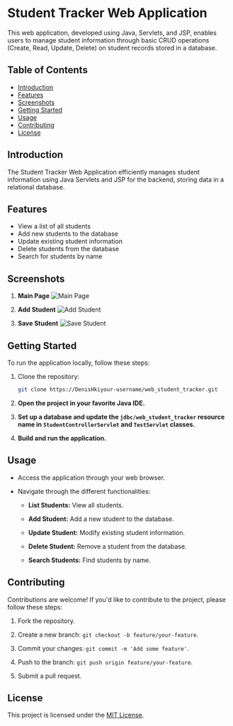 # Student Tracker Web Application

This web application, developed using Java, Servlets, and JSP, enables users to manage student information through basic CRUD operations (Create, Read, Update, Delete) on student records stored in a database.

## Table of Contents
- [Introduction](#introduction)
- [Features](#features)
- [Screenshots](#screenshots)
- [Getting Started](#getting-started)
- [Usage](#usage)
- [Contributing](#contributing)
- [License](#license)

## Introduction

The Student Tracker Web Application efficiently manages student information using Java Servlets and JSP for the backend, storing data in a relational database.

## Features

- View a list of all students
- Add new students to the database
- Update existing student information
- Delete students from the database
- Search for students by name

## Screenshots

1. **Main Page**
   ![Main Page](https://github.com/DenisHki/java/web_student_tracker/screenshots/home.png)

2. **Add Student**
   ![Add Student](https://github.com/DenisHki/java/web_student_tracker/screenshots/add_student.png)

3. **Save Student**
   ![Save Student](https://github.com/DenisHki/java/web_student_tracker/screenshots/save.png)

## Getting Started

To run the application locally, follow these steps:

1. Clone the repository:

   ```bash
   git clone https://DenisHkiyour-username/web_student_tracker.git
   
2. **Open the project in your favorite Java IDE.**

3. **Set up a database and update the `jdbc/web_student_tracker` resource name in `StudentControllerServlet` and `TestServlet` classes.**

4. **Build and run the application.**

## Usage

- Access the application through your web browser.

- Navigate through the different functionalities:

  - **List Students:** View all students.
  
  - **Add Student:** Add a new student to the database.
  
  - **Update Student:** Modify existing student information.
  
  - **Delete Student:** Remove a student from the database.
  
  - **Search Students:** Find students by name.

## Contributing

Contributions are welcome! If you'd like to contribute to the project, please follow these steps:

1. Fork the repository.

2. Create a new branch: `git checkout -b feature/your-feature`.

3. Commit your changes: `git commit -m 'Add some feature'`.

4. Push to the branch: `git push origin feature/your-feature`.

5. Submit a pull request.

## License

This project is licensed under the [MIT License](LICENSE).
